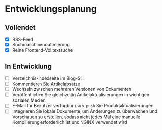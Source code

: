 # Entwicklungsplanung

## Vollendet

- [x] RSS-Feed
- [x] Suchmaschinenoptimierung
- [x] Reine Frontend-Volltextsuche

## In Entwicklung

- [ ] Verzeichnis-Indexseite im Blog-Stil
- [ ] Kommentieren Sie Artikelabsätze
- [ ] Wechseln zwischen mehreren Versionen von Dokumenten
- [ ] Veröffentlichen Sie gleichzeitig Artikelaktualisierungen in wichtigen sozialen Medien
- [ ] E-Mail für Benutzer verfügbar / `web push` Sie Produktaktualisierungen
- [ ] Integrieren Sie lokale Dokumente, um Änderungen zu überwachen und Vorschauen zu erstellen, sodass nicht jedes Mal eine manuelle Kompilierung erforderlich ist und NGINX verwendet wird